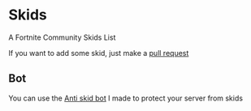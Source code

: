 # Skids
A Fortnite Community Skids List

If you want to add some skid, just make a [pull request](https://github.com/Beat-YT/Skids/pulls)

## Bot
You can use the [Anti skid bot](https://discord.com/oauth2/authorize?client_id=818691118412726292&permissions=8&scope=bot) I made to protect your server from skids
